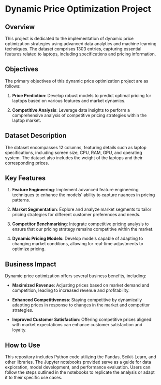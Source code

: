 
# Dynamic Price Optimization Project

## Overview

This project is dedicated to the implementation of dynamic price optimization strategies using advanced data analytics and machine learning techniques. The dataset comprises 1303 entries, capturing essential features related to laptops, including specifications and pricing information.

## Objectives

The primary objectives of this dynamic price optimization project are as follows:

1. **Price Prediction**: Develop robust models to predict optimal pricing for laptops based on various features and market dynamics.

2. **Competitive Analysis**: Leverage data insights to perform a comprehensive analysis of competitive pricing strategies within the laptop market.

## Dataset Description

The dataset encompasses 12 columns, featuring details such as laptop specifications, including screen size, CPU, RAM, GPU, and operating system. The dataset also includes the weight of the laptops and their corresponding prices.

## Key Features

1. **Feature Engineering**: Implement advanced feature engineering techniques to enhance the models' ability to capture nuances in pricing patterns.

2. **Market Segmentation**: Explore and analyze market segments to tailor pricing strategies for different customer preferences and needs.

3. **Competitor Benchmarking**: Integrate competitive pricing analysis to ensure that our pricing strategy remains competitive within the market.

4. **Dynamic Pricing Models**: Develop models capable of adapting to changing market conditions, allowing for real-time adjustments to optimize pricing.

## Business Impact

Dynamic price optimization offers several business benefits, including:

- **Maximized Revenue**: Adjusting prices based on market demand and competition, leading to increased revenue and profitability.

- **Enhanced Competitiveness**: Staying competitive by dynamically adapting prices in response to changes in the market and competitor strategies.

- **Improved Customer Satisfaction**: Offering competitive prices aligned with market expectations can enhance customer satisfaction and loyalty.

## How to Use

This repository includes Python code utilizing the Pandas, Scikit-Learn, and other libraries. The Jupyter notebooks provided serve as a guide for data exploration, model development, and performance evaluation. Users can follow the steps outlined in the notebooks to replicate the analysis or adapt it to their specific use cases.
